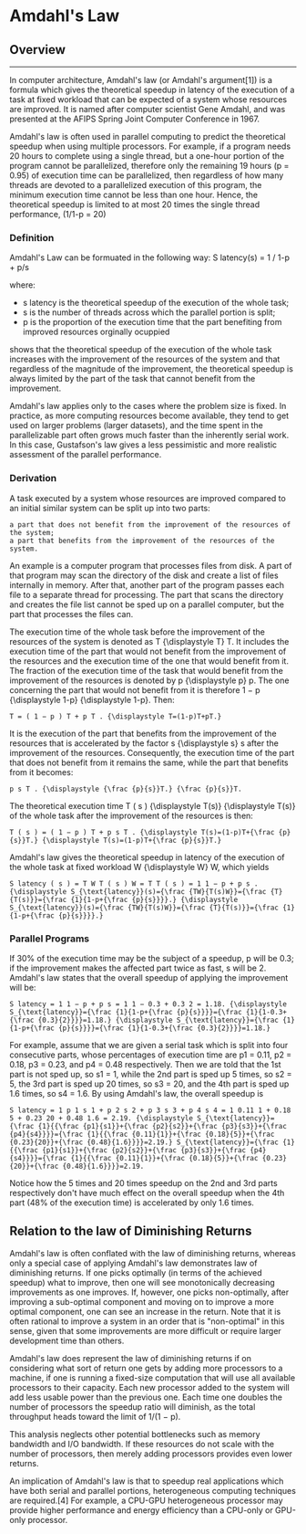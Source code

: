# Amdahl's Law
## Overview
---

In computer architecture, Amdahl's law (or Amdahl's argument[1]) is a formula which gives the theoretical speedup in latency of the execution of a task at fixed workload that can be expected of a system whose resources are improved. It is named after computer scientist Gene Amdahl, and was presented at the AFIPS Spring Joint Computer Conference in 1967.

Amdahl's law is often used in parallel computing to predict the theoretical speedup when using multiple processors. For example, if a program needs 20 hours to complete using a single thread, but a one-hour portion of the program cannot be parallelized, therefore only the remaining 19 hours (p = 0.95) of execution time can be parallelized, then regardless of how many threads are devoted to a parallelized execution of this program, the minimum execution time cannot be less than one hour. Hence, the theoretical speedup is limited to at most 20 times the single thread performance,
  (1/1-p = 20)

### Definition

Amdahl's Law can be formuated in the following way:
  S latency(s) = 1 / 1-p + p/s

  where:
  - s latency is the theoretical speedup of the execution of the whole task;
  - s is the number of threads across which the parallel portion is split;
  - p is the proportion of the execution time that the part benefiting from improved resources orginally ocuppied

shows that the theoretical speedup of the execution of the whole task increases with the improvement of the resources of the system and that regardless of the magnitude of the improvement, the theoretical speedup is always limited by the part of the task that cannot benefit from the improvement.

Amdahl's law applies only to the cases where the problem size is fixed. In practice, as more computing resources become available, they tend to get used on larger problems (larger datasets), and the time spent in the parallelizable part often grows much faster than the inherently serial work. In this case, Gustafson's law gives a less pessimistic and more realistic assessment of the parallel performance.


### Derivation

A task executed by a system whose resources are improved compared to an initial similar system can be split up into two parts:

    a part that does not benefit from the improvement of the resources of the system;
    a part that benefits from the improvement of the resources of the system.

An example is a computer program that processes files from disk. A part of that program may scan the directory of the disk and create a list of files internally in memory. After that, another part of the program passes each file to a separate thread for processing. The part that scans the directory and creates the file list cannot be sped up on a parallel computer, but the part that processes the files can.

The execution time of the whole task before the improvement of the resources of the system is denoted as T {\displaystyle T} T. It includes the execution time of the part that would not benefit from the improvement of the resources and the execution time of the one that would benefit from it. The fraction of the execution time of the task that would benefit from the improvement of the resources is denoted by p {\displaystyle p} p. The one concerning the part that would not benefit from it is therefore 1 − p {\displaystyle 1-p} {\displaystyle 1-p}. Then:

    T = ( 1 − p ) T + p T . {\displaystyle T=(1-p)T+pT.} 

It is the execution of the part that benefits from the improvement of the resources that is accelerated by the factor s {\displaystyle s} s after the improvement of the resources. Consequently, the execution time of the part that does not benefit from it remains the same, while the part that benefits from it becomes:

    p s T . {\displaystyle {\frac {p}{s}}T.} {\frac {p}{s}}T.

The theoretical execution time T ( s ) {\displaystyle T(s)} {\displaystyle T(s)} of the whole task after the improvement of the resources is then:

    T ( s ) = ( 1 − p ) T + p s T . {\displaystyle T(s)=(1-p)T+{\frac {p}{s}}T.} {\displaystyle T(s)=(1-p)T+{\frac {p}{s}}T.}

Amdahl's law gives the theoretical speedup in latency of the execution of the whole task at fixed workload W {\displaystyle W} W, which yields

    S latency ( s ) = T W T ( s ) W = T T ( s ) = 1 1 − p + p s . {\displaystyle S_{\text{latency}}(s)={\frac {TW}{T(s)W}}={\frac {T}{T(s)}}={\frac {1}{1-p+{\frac {p}{s}}}}.} {\displaystyle S_{\text{latency}}(s)={\frac {TW}{T(s)W}}={\frac {T}{T(s)}}={\frac {1}{1-p+{\frac {p}{s}}}}.}

### Parallel Programs

If 30% of the execution time may be the subject of a speedup, p will be 0.3; if the improvement makes the affected part twice as fast, s will be 2. Amdahl's law states that the overall speedup of applying the improvement will be:

    S latency = 1 1 − p + p s = 1 1 − 0.3 + 0.3 2 = 1.18. {\displaystyle S_{\text{latency}}={\frac {1}{1-p+{\frac {p}{s}}}}={\frac {1}{1-0.3+{\frac {0.3}{2}}}}=1.18.} {\displaystyle S_{\text{latency}}={\frac {1}{1-p+{\frac {p}{s}}}}={\frac {1}{1-0.3+{\frac {0.3}{2}}}}=1.18.}

For example, assume that we are given a serial task which is split into four consecutive parts, whose percentages of execution time are p1 = 0.11, p2 = 0.18, p3 = 0.23, and p4 = 0.48 respectively. Then we are told that the 1st part is not sped up, so s1 = 1, while the 2nd part is sped up 5 times, so s2 = 5, the 3rd part is sped up 20 times, so s3 = 20, and the 4th part is sped up 1.6 times, so s4 = 1.6. By using Amdahl's law, the overall speedup is

    S latency = 1 p 1 s 1 + p 2 s 2 + p 3 s 3 + p 4 s 4 = 1 0.11 1 + 0.18 5 + 0.23 20 + 0.48 1.6 = 2.19. {\displaystyle S_{\text{latency}}={\frac {1}{{\frac {p1}{s1}}+{\frac {p2}{s2}}+{\frac {p3}{s3}}+{\frac {p4}{s4}}}}={\frac {1}{{\frac {0.11}{1}}+{\frac {0.18}{5}}+{\frac {0.23}{20}}+{\frac {0.48}{1.6}}}}=2.19.} S_{\text{latency}}={\frac {1}{{\frac {p1}{s1}}+{\frac {p2}{s2}}+{\frac {p3}{s3}}+{\frac {p4}{s4}}}}={\frac {1}{{\frac {0.11}{1}}+{\frac {0.18}{5}}+{\frac {0.23}{20}}+{\frac {0.48}{1.6}}}}=2.19.

Notice how the 5 times and 20 times speedup on the 2nd and 3rd parts respectively don't have much effect on the overall speedup when the 4th part (48% of the execution time) is accelerated by only 1.6 times. 


## Relation to the law of Diminishing Returns

Amdahl's law is often conflated with the law of diminishing returns, whereas only a special case of applying Amdahl's law demonstrates law of diminishing returns. If one picks optimally (in terms of the achieved speedup) what to improve, then one will see monotonically decreasing improvements as one improves. If, however, one picks non-optimally, after improving a sub-optimal component and moving on to improve a more optimal component, one can see an increase in the return. Note that it is often rational to improve a system in an order that is "non-optimal" in this sense, given that some improvements are more difficult or require larger development time than others.

Amdahl's law does represent the law of diminishing returns if on considering what sort of return one gets by adding more processors to a machine, if one is running a fixed-size computation that will use all available processors to their capacity. Each new processor added to the system will add less usable power than the previous one. Each time one doubles the number of processors the speedup ratio will diminish, as the total throughput heads toward the limit of 1/(1 − p).

This analysis neglects other potential bottlenecks such as memory bandwidth and I/O bandwidth. If these resources do not scale with the number of processors, then merely adding processors provides even lower returns.

An implication of Amdahl's law is that to speedup real applications which have both serial and parallel portions, heterogeneous computing techniques are required.[4] For example, a CPU-GPU heterogeneous processor may provide higher performance and energy efficiency than a CPU-only or GPU-only processor.

